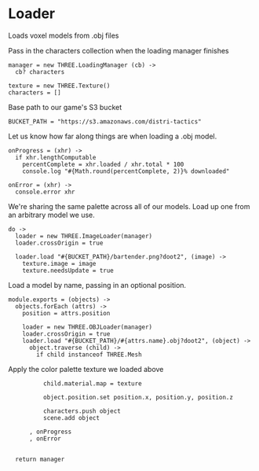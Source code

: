 Loader
======

Loads voxel models from .obj files

Pass in the characters collection when the loading manager finishes

    manager = new THREE.LoadingManager (cb) ->
      cb? characters
    
    texture = new THREE.Texture()
    characters = []

Base path to our game's S3 bucket

    BUCKET_PATH = "https://s3.amazonaws.com/distri-tactics"

Let us know how far along things are when loading a .obj model.

    onProgress = (xhr) ->
      if xhr.lengthComputable
        percentComplete = xhr.loaded / xhr.total * 100
        console.log "#{Math.round(percentComplete, 2)}% downloaded"

    onError = (xhr) ->
      console.error xhr

We're sharing the same palette across all of our models.
Load up one from an arbitrary model we use.

    do ->
      loader = new THREE.ImageLoader(manager)
      loader.crossOrigin = true

      loader.load "#{BUCKET_PATH}/bartender.png?doot2", (image) ->
        texture.image = image
        texture.needsUpdate = true

Load a model by name, passing in an optional position.

    module.exports = (objects) ->
      objects.forEach (attrs) ->
        position = attrs.position
  
        loader = new THREE.OBJLoader(manager)
        loader.crossOrigin = true
        loader.load "#{BUCKET_PATH}/#{attrs.name}.obj?doot2", (object) ->
          object.traverse (child) ->
            if child instanceof THREE.Mesh

Apply the color palette texture we loaded above

              child.material.map = texture
  
              object.position.set position.x, position.y, position.z
              
              characters.push object
              scene.add object
  
          , onProgress
          , onError

        
      return manager
